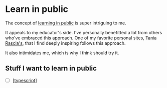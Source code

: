 # Learn in public 

The concept of [learning in
public](https://www.swyx.io/writing/learn-in-public/) is super intriguing to me.

It appeals to my educator's side. I've personally benefitted a lot from others
who've embraced this approach. One of my favorite personal sites, [Tania
Rascia's](https://www.taniarascia.com/), that I find deeply inspiring follows
this approach.

It also intimidates me, which is why I think should try it.

## Stuff I want to learn in public

- [ ] [[typescript]]

[//begin]: # "Autogenerated link references for markdown compatibility"
[typescript]: typescript "Typescript"
[//end]: # "Autogenerated link references"
